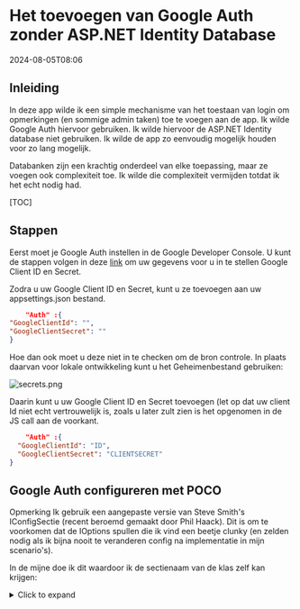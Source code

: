 # Het toevoegen van Google Auth zonder ASP.NET Identity Database

<!--category-- ASP.NET, Google Auth -->
<datetime class="hidden">2024-08-05T08:06</datetime>

## Inleiding

In deze app wilde ik een simple mechanisme van het toestaan van login om opmerkingen (en sommige admin taken) toe te voegen aan de app. Ik wilde Google Auth hiervoor gebruiken. Ik wilde hiervoor de ASP.NET Identity database niet gebruiken. Ik wilde de app zo eenvoudig mogelijk houden voor zo lang mogelijk.

Databanken zijn een krachtig onderdeel van elke toepassing, maar ze voegen ook complexiteit toe. Ik wilde die complexiteit vermijden totdat ik het echt nodig had.

[TOC]

## Stappen

Eerst moet je Google Auth instellen in de Google Developer Console. U kunt de stappen volgen in deze [link](https://developers.google.com/identity/gsi/web/guides/overview) om uw gegevens voor u in te stellen Google Client ID en Secret.

Zodra u uw Google Client ID en Secret, kunt u ze toevoegen aan uw appsettings.json bestand.

```json
    "Auth" :{
"GoogleClientId": "",
"GoogleClientSecret": ""
}
```

Hoe dan ook moet u deze niet in te checken om de bron controle. In plaats daarvan voor lokale ontwikkeling kunt u het Geheimenbestand gebruiken:

![secrets.png](secrets.png)

Daarin kunt u uw Google Client ID en Secret toevoegen (let op dat uw client Id niet echt vertrouwelijk is, zoals u later zult zien is het opgenomen in de JS call aan de voorkant.

```json
    "Auth" :{
  "GoogleClientId": "ID",
  "GoogleClientSecret": "CLIENTSECRET"
}
```

## Google Auth configureren met POCO

Opmerking Ik gebruik een aangepaste versie van Steve Smith's IConfigSectie (recent beroemd gemaakt door Phil Haack).
Dit is om te voorkomen dat de IOptions spullen die ik vind een beetje clunky (en zelden nodig als ik bijna nooit te veranderen config na implementatie in mijn scenario's).

In de mijne doe ik dit waardoor ik de sectienaam van de klas zelf kan krijgen:

<details>
<summary>Click to expand</summary>
```csharp


namespace Mostlylucid.Config;

public static class ConfigExtensions {
    public static TConfig ConfigurePOCO<TConfig>(this IServiceCollection services, IConfiguration configuration)
        where TConfig : class, new() {
        if (services == null) throw new ArgumentNullException(nameof(services));
        if (configuration == null) throw new ArgumentNullException(nameof(configuration));
        
        var config = new TConfig();
        configuration.Bind(config);
        services.AddSingleton(config);
        return config;
    }
    
    public static TConfig Configure<TConfig>(this WebApplicationBuilder builder)
        where TConfig : class, IConfigSection, new() {
        var services = builder.Services;
        var configuration = builder.Configuration;
        var sectionName = TConfig.Section;
        return services.ConfigurePOCO<TConfig>(configuration.GetSection(sectionName));
    }
    

    public static TConfig GetConfig<TConfig>(this WebApplicationBuilder builder)
        where TConfig : class, IConfigSection, new() {
        var configuration = builder.Configuration;
        var sectionName = TConfig.Section;
        var section = configuration.GetSection(sectionName).Get<TConfig>();
        return section;
        
    }
    
    public static Dictionary<string, object> GetConfigSection(this IConfiguration configuration, string sectionName) {
        var section = configuration.GetSection(sectionName);
        var result = new Dictionary<string, object>();
        foreach (var child in section.GetChildren()) {
            var key = child.Key;
            var value = child.Value;
            result.Add(key, value);
        }
        
        return result;
    }
    
    public static Dictionary<string, object> GetConfigSection<TConfig>(this WebApplicationBuilder builder)
        where TConfig : class, IConfigSection, new() {
        var configuration = builder.Configuration;
        var sectionName = TConfig.Section;
        return configuration.GetConfigSection(sectionName);
    }
}

public interface IConfigSection {
    public static abstract string Section { get; }
}
```

</details>
Dus mijn Auth ziet eruit als

```csharp
public class Auth : IConfigSection
{
    public static string Section => "Auth";
    public string GoogleClientId { get; set; }
    public string GoogleClientSecret { get; set; }
    
    public string AdminUserGoogleId { get; set; }
    
}
```

Waar ik een statische interface methode gebruik om de sectienaam te krijgen.

Dan in mijn startup kan ik dit doen:

```csharp
var auth = builder.GetConfig<Auth>();
```

Hoe dan ook terug naar het google gedoe!

## Programma.cs instellen

Om dit daadwerkelijk toe te voegen

```csharp
services.AddCors(options =>
{
    options.AddPolicy("AllowMostlylucid",
        builder =>
        {
            builder.WithOrigins("https://www.mostlylucid.net")
                .WithOrigins("https://mostlylucid.net")
                .WithOrigins("https://localhost:7240")
                .AllowAnyHeader()
                .AllowAnyMethod();
        });
});

builder.Services
    .AddAuthentication(options =>
    {
        options.DefaultScheme = CookieAuthenticationDefaults.AuthenticationScheme;
        options.DefaultChallengeScheme = GoogleDefaults.AuthenticationScheme;
   
      
    })
    .AddCookie()
    .AddGoogle(options =>
    {
        options.ClientId = auth.GoogleClientId;
        options.ClientSecret = auth.GoogleClientSecret;
    });
```

U zult merken dat er CORS ingangen hier, je moet deze ook instellen in de google identiteit console.

![googleidentity.png](googleidentity.png)

Dit zorgt ervoor dat de Google Auth alleen kan worden gebruikt vanuit de domeinen die u opgeeft.

## Google Auth In Razor

In mijn _Layout.cshtml Ik heb dit Javascript, dit is waar ik mijn Google Buttons heb ingesteld en een callback heb geactiveerd die de ASP.NET app logt.

# Google JS

```html
<script src="https://accounts.google.com/gsi/client" async defer></script>
```

Dit is de laag voor de code hieronder

```javascript


        
        function renderButton(element)
        {
            google.accounts.id.renderButton(
                element,
                {
                    type: "standard",
                    size: "large",
                    width: 200,
                    theme: "filled_black",
                    text: "sign_in_with",
                    shape: "rectangular",
                    logo_alignment: "left"
                }
            );
        }
        function initGoogleSignIn() {
            google.accounts.id.initialize({
                client_id: "839055275161-u7dqn2oco2729n6i5mk0fe7gap0bmg6g.apps.googleusercontent.com",
                callback: handleCredentialResponse
            });
            const element = document.getElementById('google_button');
            if (element) {
                renderButton(element);
            }
            const secondElement = document.getElementById('google_button2');
            if (secondElement) {
                renderButton(secondElement);
            }
           
        }

        function handleCredentialResponse(response) {
            if (response.credential) {
                const xhr = new XMLHttpRequest();
                xhr.open('POST', '/login', true);
                xhr.setRequestHeader('Content-Type', 'application/json');
                xhr.onload = function () {
                    if (xhr.status === 200) {
                        window.location.reload();
                    } else {
                        console.error('Failed to log in.');
                    }
                };
                xhr.send(JSON.stringify({ idToken: response.credential }));
            } else {
                console.error('No credential in response.');
            }
        }

        window.onload = initGoogleSignIn;

```

Hier zie je dat ik tot twee div elementen in de pagina heb met de id google_button en google_button2. Dit zijn de elementen waarin de Google JS de knoppen zal maken.

TIP: Als u Tailwind gebruikt, kunt u de knop div shinken om correct te werken in de donkere modus (anders geeft het een witte achtergrond rond de knop)

```html
<div class="w-[200px] h-[39px] overflow-hidden rounded">
    <div id="google_button">
    </div>
</div>
```

In de JavaScript hierboven plaats ik dit terug naar een Controller actie genaamd Login. Hier pak ik de Google Auth aan.

```javascript
      const xhr = new XMLHttpRequest();
                xhr.open('POST', '/login', true);
                xhr.setRequestHeader('Content-Type', 'application/json');
                xhr.onload = function () {
                    if (xhr.status === 200) {
                        window.location.reload();
                    } else {
                        console.error('Failed to log in.');
                    }
                };
                xhr.send(JSON.stringify({ idToken: response.credential }));
```

## Google Auth in de controller

De Controller is hier' het is vrij eenvoudig het neemt gewoon de geposte JWT, decodeert het dan gebruikt dat om in te loggen op de app.

```csharp
    [Route("login")]
        [HttpPost]
        public async Task<IActionResult> HandleGoogleCallback([FromBody] GoogleLoginRequest request)
        {
            var handler = new JwtSecurityTokenHandler();
            var jsonToken = handler.ReadToken(request.IdToken) as JwtSecurityToken;

            if (jsonToken == null)
            {
                return BadRequest("Invalid token");
            }

            var claimsIdentity = new ClaimsIdentity(
                jsonToken.Claims,
                GoogleDefaults.AuthenticationScheme);

            var authProperties = new AuthenticationProperties
            {
                IsPersistent = true
            };

            await HttpContext.SignInAsync(
                CookieAuthenticationDefaults.AuthenticationScheme,
                new ClaimsPrincipal(claimsIdentity),
                authProperties);

            return Ok();
        }
    }
```

OPMERKING: Dit is niet prefect als het assess up van de claim namen (ze zijn allemaal klein geval) maar het werkt voor nu.

### Basisklasse controller om de aanmeldeigenschappen uit te pakken

In mijn BaseController haal ik de eigenschappen die ik nodig heb;

```csharp
      public record LoginData(bool loggedIn, string? name, string? avatarUrl, string? identifier);
    
    protected LoginData GetUserInfo()
    {
        var authenticateResult = HttpContext.AuthenticateAsync(CookieAuthenticationDefaults.AuthenticationScheme).Result;
        if (authenticateResult.Succeeded)
        {
            var principal = authenticateResult.Principal;
            if(principal == null)
            {
                return new LoginData(false, null, null, null);
            }
            var name = principal.FindFirst("name").Value;
            var avatarUrl =principal.FindFirst("picture").Value;
            var nameIdentifier = principal.FindFirst("sub");
            return new LoginData(true, name, avatarUrl, nameIdentifier?.Value);
        }
        return new LoginData(false,null,null,null);
    }
```

En dat is het! Hiermee kunt u Google Authentication gebruiken zonder gebruik te maken van de ASP.NET Identity database.
